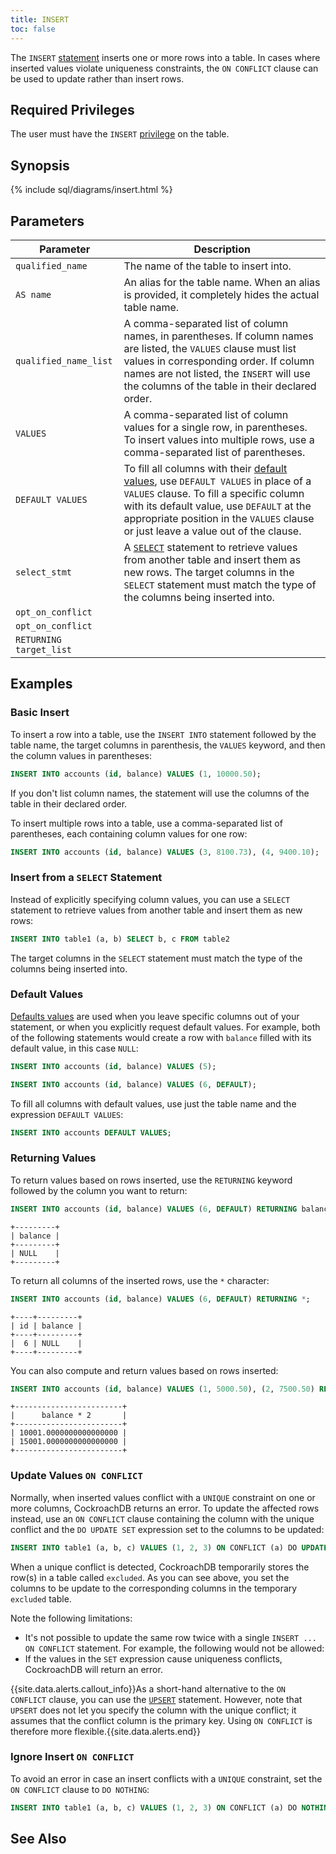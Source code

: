 ```yaml
---
title: INSERT
toc: false
---
```


The `INSERT` [statement](sql-statements.html) inserts one or more rows into a table. In cases where inserted values violate uniqueness constraints, the `ON CONFLICT` clause can be used to update rather than insert rows. 

<div id="toc"></div>

## Required Privileges

The user must have the `INSERT` [privilege](privileges.html) on the table. 

## Synopsis

{% include sql/diagrams/insert.html %}

## Parameters

Parameter | Description
----------|------------
`qualified_name` | The name of the table to insert into.
`AS name` | An alias for the table name. When an alias is provided, it completely hides the actual table name. 
`qualified_name_list` | A comma-separated list of column names, in parentheses. If column names are listed, the `VALUES` clause must list values in corresponding order. If column names are not listed, the `INSERT` will use the columns of the table in their declared order.
`VALUES` | A comma-separated list of column values for a single row, in parentheses. To insert values into multiple rows, use a comma-separated list of parentheses.
`DEFAULT VALUES` | To fill all columns with their [default values](data-definition.html#default-value), use `DEFAULT VALUES` in place of a `VALUES` clause. To fill a specific column with its default value, use `DEFAULT` at the appropriate position in the `VALUES` clause or just leave a value out of the clause. 
`select_stmt` | A [`SELECT`](select.html) statement to retrieve values from another table and insert them as new rows. The target columns in the `SELECT` statement must match the type of the columns being inserted into.
`opt_on_conflict` |
`opt_on_conflict` | 
`RETURNING target_list` |

## Examples

### Basic Insert

To insert a row into a table, use the `INSERT INTO` statement followed by the table name, the target columns in parenthesis, the `VALUES` keyword, and then the column values in parentheses:

~~~ sql
INSERT INTO accounts (id, balance) VALUES (1, 10000.50);
~~~

If you don't list column names, the statement will use the columns of the table in their declared order.

To insert multiple rows into a table, use a comma-separated list of parentheses, each containing column values for one row:

~~~ sql
INSERT INTO accounts (id, balance) VALUES (3, 8100.73), (4, 9400.10);
~~~

### Insert from a `SELECT` Statement

Instead of explicitly specifying column values, you can use a `SELECT` statement to retrieve values from another table and insert them as new rows:

~~~ sql
INSERT INTO table1 (a, b) SELECT b, c FROM table2   
~~~

The target columns in the `SELECT` statement must match the type of the columns being inserted into.

### Default Values

[Defaults values](data-definition.html) are used when you leave specific columns out of your statement, or when you explicitly request default values. For example, both of the following statements would create a row with `balance` filled with its default value, in this case `NULL`:

~~~ sql
INSERT INTO accounts (id, balance) VALUES (5);

INSERT INTO accounts (id, balance) VALUES (6, DEFAULT);
~~~

To fill all columns with default values, use just the table name and the expression `DEFAULT VALUES`:

~~~ sql
INSERT INTO accounts DEFAULT VALUES;
~~~

### Returning Values

To return values based on rows inserted, use the `RETURNING` keyword followed by the column you want to return:

~~~ sql
INSERT INTO accounts (id, balance) VALUES (6, DEFAULT) RETURNING balance;
~~~
~~~
+---------+
| balance |
+---------+
| NULL    |
+---------+
~~~

To return all columns of the inserted rows, use the `*` character:

~~~ sql
INSERT INTO accounts (id, balance) VALUES (6, DEFAULT) RETURNING *;
~~~
~~~
+----+---------+
| id | balance |
+----+---------+
|  6 | NULL    |
+----+---------+
~~~

You can also compute and return values based on rows inserted:

~~~ sql
INSERT INTO accounts (id, balance) VALUES (1, 5000.50), (2, 7500.50) RETURNING balance * 2;
~~~
~~~
+------------------------+
|      balance * 2       |
+------------------------+
| 10001.0000000000000000 |
| 15001.0000000000000000 |
+------------------------+
~~~

### Update Values `ON CONFLICT`

Normally, when inserted values conflict with a `UNIQUE` constraint on one or more columns, CockroachDB returns an error. To update the affected rows instead, use an `ON CONFLICT` clause containing the column with the unique conflict and the `DO UPDATE SET` expression set to the columns to be updated:

~~~ sql
INSERT INTO table1 (a, b, c) VALUES (1, 2, 3) ON CONFLICT (a) DO UPDATE SET b = excluded.b, c = excluded.c;
~~~ 

When a unique conflict is detected, CockroachDB temporarily stores the row(s) in a table called `excluded`. As you can see above, you set the columns to be update to the corresponding columns in the temporary `excluded` table.

Note the following limitations:

-   It's not possible to update the same row twice with a single `INSERT ... ON CONFLICT` statement. For example, the following would not be allowed:
-   If the values in the `SET` expression cause uniqueness conflicts, CockroachDB will return an error. 

{{site.data.alerts.callout_info}}As a short-hand alternative to the <code>ON CONFLICT</code> clause, you can use the <code><a href="https://cockroachlabs.com/docs/upsert.html">UPSERT</a></code> statement. However, note that <code>UPSERT</code> does not let you specify the column with the unique conflict; it assumes that the conflict column is the primary key. Using <code>ON CONFLICT</code> is therefore more flexible.{{site.data.alerts.end}}

### Ignore Insert `ON CONFLICT`

To avoid an error in case an insert conflicts with a `UNIQUE` constraint, set the `ON CONFLICT` clause to `DO NOTHING`:

~~~ sql
INSERT INTO table1 (a, b, c) VALUES (1, 2, 3) ON CONFLICT (a) DO NOTHING;
~~~

## See Also